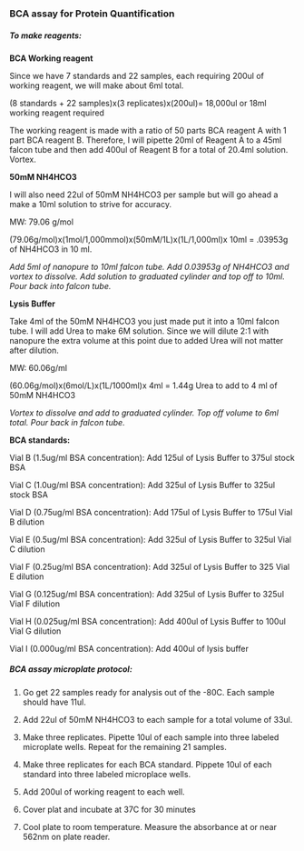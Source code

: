 ### BCA assay for Protein Quantification

##### To make reagents:

__BCA Working reagent__

Since we have 7 standards and 22 samples, each requiring 200ul of working reagent, we will make about 6ml total.

(8 standards + 22 samples)x(3 replicates)x(200ul)= 18,000ul or 18ml working reagent required

The working reagent is made with a ratio of 50 parts BCA reagent A with 1 part BCA reagent B. Therefore, I will pipette 20ml of Reagent A to a 45ml falcon tube and then add 400ul of Reagent B for a total of 20.4ml solution. Vortex.

__50mM NH4HCO3__

I will also need 22ul of 50mM NH4HCO3 per sample but will go ahead a make a 10ml solution to strive for accuracy.

MW: 79.06 g/mol

(79.06g/mol)x(1mol/1,000mmol)x(50mM/1L)x(1L/1,000ml)x 10ml = .03953g of NH4HCO3 in 10 ml.

_Add 5ml of nanopure to 10ml falcon tube. Add 0.03953g of NH4HCO3 and vortex to dissolve. Add solution to graduated cylinder and top off to 10ml. Pour back into falcon tube._

__Lysis Buffer__

Take 4ml of the 50mM NH4HCO3 you just made put it into a 10ml falcon tube. I will add Urea to make 6M solution. Since we will dilute 2:1 with nanopure the extra volume at this point due to added Urea will not matter after dilution.

MW: 60.06g/ml

(60.06g/mol)x(6mol/L)x(1L/1000ml)x 4ml = 1.44g Urea to add to 4 ml of 50mM NH4HCO3

_Vortex to dissolve and add to graduated cylinder. Top off volume to 6ml total. Pour back in falcon tube._


__BCA standards:__

Vial B (1.5ug/ml BSA concentration):
Add 125ul of Lysis Buffer to 375ul stock BSA

Vial C (1.0ug/ml BSA concentration):
Add 325ul of Lysis Buffer to 325ul stock BSA

Vial D (0.75ug/ml BSA concentration):
Add 175ul of Lysis Buffer to 175ul Vial B dilution

Vial E (0.5ug/ml BSA concentration):
Add 325ul of Lysis Buffer to 325ul Vial C dilution

Vial F (0.25ug/ml BSA concentration):
Add 325ul of Lysis Buffer to 325 Vial E dilution

Vial G (0.125ug/ml BSA concentration):
Add 325ul of Lysis Buffer to 325ul Vial F dilution

Vial H (0.025ug/ml BSA concentration):
Add 400ul of Lysis Buffer to 100ul Vial G dilution

Vial I (0.000ug/ml BSA concentration):
Add 400ul of lysis buffer


##### BCA assay microplate protocol:

1) Go get 22 samples ready for analysis out of the -80C. Each sample should have 11ul.

2) Add 22ul of 50mM NH4HCO3 to each sample for a total volume of 33ul.

3) Make three replicates. Pipette 10ul of each sample into three labeled microplate wells. Repeat for the remaining 21 samples.

4) Make three replicates for each BCA standard. Pippete 10ul of each standard into three labeled microplace wells.

5) Add 200ul of working reagent to each well.

6) Cover plat and incubate at 37C for 30 minutes

7) Cool plate to room temperature. Measure the absorbance at or near 562nm on plate reader.













